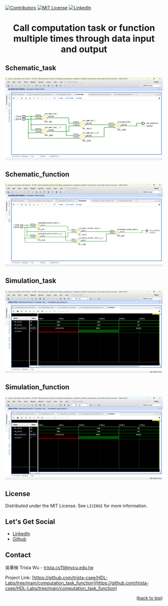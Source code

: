 <a name="readme-top"></a>
<!-- PROJECT SHIELDS -->
[![Contributors][contributors-shield]]()
[![MIT License][license-shield]][license-url]
[![LinkedIn][linkedin-shield]][linkedin-url]

<!-- PROJECT Name -->
<h1 align="center">Call computation task or function multiple times through data input and output</h1>

<a name="Schematic"></a>
<!-- Schematic -->
## Schematic_task
![image](https://github.com/trista-csee/HDL-Labs/blob/main/computation_task_function/Schmatic_task.png)

## Schematic_function
![image](https://github.com/trista-csee/HDL-Labs/blob/main/computation_task_function/Schmatic_function.png)

<!-- Simulation -->
## Simulation_task
![image](https://github.com/trista-csee/HDL-Labs/blob/main/computation_task_function/Simulation_task.png)

## Simulation_function
![image](https://github.com/trista-csee/HDL-Labs/blob/main/computation_task_function/Simulation_function.png)

<!-- LICENSE -->
## License
Distributed under the MIT License. See `LICENSE` for more information.

<!-- LET'S GET SOCIAL -->
## Let's Get Social
* [LinkedIn](https://www.linkedin.com/in/hua-chen-wu-363252241/)
* [Github](https://github.com/trista-csee)

<!-- CONTACT -->
## Contact
吳華楨 Trista Wu - trista.cs11@nycu.edu.tw

Project Link: [https://github.com/trista-csee/HDL-Labs/tree/main/computation_task_function](https://github.com/trista-csee/HDL-Labs/tree/main/computation_task_function)

<p align="right">(<a href="#readme-top">back to top</a>)</p>

<!-- MARKDOWN LINKS & IMAGES -->
[contributors-shield]: https://img.shields.io/badge/contributors-1-orange.svg?style=flat-square
[license-shield]: https://img.shields.io/badge/license-MIT-blue.svg?style=flat-square
[license-url]: https://choosealicense.com/licenses/mit
[linkedin-shield]: https://img.shields.io/badge/-LinkedIn-black.svg?style=flat-square&logo=linkedin&colorB=555
[linkedin-url]: https://www.linkedin.com/in/hua-chen-wu-363252241/
[product-screenshot]: ./images/projects/portfolio.jpg
